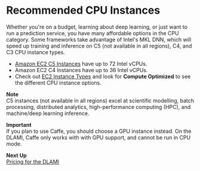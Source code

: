 # Recommended CPU Instances<a name="cpu"></a>

Whether you're on a budget, learning about deep learning, or just want to run a prediction service, you have many affordable options in the CPU category\. Some frameworks take advantage of Intel's MKL DNN, which will speed up training and inference on C5 \(not available in all regions\), C4, and C3 CPU instance types\.
+ [Amazon EC2 C5 Instances](https://aws.amazon.com/ec2/instance-types/c5/) have up to 72 Intel vCPUs\.
+ Amazon EC2 C4 Instances have up to 36 Intel vCPUs\.
+ Check out [EC2 Instance Types](https://aws.amazon.com/ec2/instance-types/) and look for **Compute Optimized** to see the different CPU instance options\.

**Note**  
C5 instances \(not available in all regions\) excel at scientific modelling, batch processing, distributed analytics, high\-performance computing \(HPC\), and machine/deep learning inference\.

**Important**  
If you plan to use Caffe, you should choose a GPU instance instead\. On the DLAMI, Caffe only works with with GPU support, and cannot be run in CPU mode\.

**Next Up**  
[Pricing for the DLAMI](pricing.md)